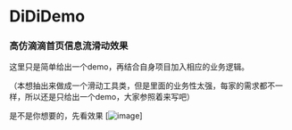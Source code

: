 # DiDiDemo
### 高仿滴滴首页信息流滑动效果

这里只是简单给出一个demo，再结合自身项目加入相应的业务逻辑。

（本想抽出来做成一个滑动工具类，但是里面的业务性太强，每家的需求都不一样，所以还是只给出一个demo，大家参照着来写吧）

是不是你想要的，先看效果
[![image](https://github.com/magicbaby810/DiDiDemo/tree/master/app/src/main/res/raw/demo_video.gif)]
